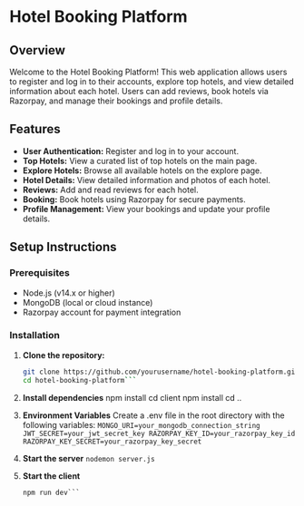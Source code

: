 # Hotel Booking Platform

## Overview
Welcome to the Hotel Booking Platform! This web application allows users to register and log in to their accounts, explore top hotels, and view detailed information about each hotel. Users can add reviews, book hotels via Razorpay, and manage their bookings and profile details.

## Features
- **User Authentication:** Register and log in to your account.
- **Top Hotels:** View a curated list of top hotels on the main page.
- **Explore Hotels:** Browse all available hotels on the explore page.
- **Hotel Details:** View detailed information and photos of each hotel.
- **Reviews:** Add and read reviews for each hotel.
- **Booking:** Book hotels using Razorpay for secure payments.
- **Profile Management:** View your bookings and update your profile details.

## Setup Instructions

### Prerequisites
- Node.js (v14.x or higher)
- MongoDB (local or cloud instance)
- Razorpay account for payment integration

### Installation

1. **Clone the repository:**
   ```bash
   git clone https://github.com/yourusername/hotel-booking-platform.git
   cd hotel-booking-platform```
   
2. **Install dependencies**
    npm install
    cd client
    npm install
    cd ..

3. **Environment Variables**
   Create a .env file in the root directory with the following variables:
        ```MONGO_URI=your_mongodb_connection_string
        JWT_SECRET=your_jwt_secret_key
        RAZORPAY_KEY_ID=your_razorpay_key_id
        RAZORPAY_KEY_SECRET=your_razorpay_key_secret```

4. **Start the server**
     ```nodemon server.js```

5. **Start the client**
     ```cd client
     npm run dev```